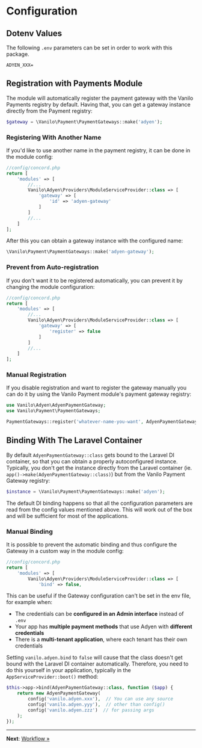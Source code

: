 # Configuration

## Dotenv Values

The following `.env` parameters can be set in order to work with this package.

```dotenv
ADYEN_XXX=
```

## Registration with Payments Module

The module will automatically register the payment gateway with the Vanilo Payments registry by
default. Having that, you can get a gateway instance directly from the Payment registry:

```php
$gateway = \Vanilo\Payment\PaymentGateways::make('adyen');
```

### Registering With Another Name

If you'd like to use another name in the payment registry, it can be done in the module config:

```php
//config/concord.php
return [
    'modules' => [
        //...
        Vanilo\Adyen\Providers\ModuleServiceProvider::class => [
            'gateway' => [
                'id' => 'adyen-gateway'
            ]
        ]
        //...
    ]
];
```

After this you can obtain a gateway instance with the configured name:

```php
\Vanilo\Payment\PaymentGateways::make('adyen-gateway');
```

### Prevent from Auto-registration

If you don't want it to be registered automatically, you can prevent it by changing the module
configuration:

```php
//config/concord.php
return [
    'modules' => [
        //...
        Vanilo\Adyen\Providers\ModuleServiceProvider::class => [
            'gateway' => [
                'register' => false
            ]
        ]
        //...
    ]
];
```

### Manual Registration

If you disable registration and want to register the gateway manually you can do it by using the
Vanilo Payment module's payment gateway registry:

```php
use Vanilo\Adyen\AdyenPaymentGateway;
use Vanilo\Payment\PaymentGateways;

PaymentGateways::register('whatever-name-you-want', AdyenPaymentGateway::class);
```

## Binding With The Laravel Container

By default `AdyenPaymentGateway::class` gets bound to the Laravel DI container, so that you can
obtain a properly autoconfigured instance. Typically, you don't get the instance directly from the
Laravel container (ie. `app()->make(AdyenPaymentGateway::class)`) but from the Vanilo Payment
Gateway registry:

```php
$instance = \Vanilo\Payment\PaymentGateways::make('adyen');
```

The default DI binding happens so that all the configuration parameters are read from the config values
mentioned above. This will work out of the box and will be sufficient for most of the applications.

### Manual Binding

It is possible to prevent the automatic binding and thus configure the Gateway in a custom way in
the module config:

```php
//config/concord.php
return [
    'modules' => [
        Vanilo\Adyen\Providers\ModuleServiceProvider::class => [
            'bind' => false,
```

This can be useful if the Gateway configuration can't be set in the env file, for example when:

- The credentials can be **configured in an Admin interface** instead of `.env`
- Your app has **multiple payment methods** that use Adyen with **different credentials**
- There is a **multi-tenant application**, where each tenant has their own credentials

Setting `vanilo.adyen.bind` to `false` will cause that the class doesn't get bound with the
Laravel DI container automatically. Therefore, you need to do this yourself in your application,
typically in the `AppServiceProvider::boot()` method:

```php
$this->app->bind(AdyenPaymentGateway::class, function ($app) {
    return new AdyenPaymentGateway(
        config('vanilo.adyen.xxx'),  // You can use any source
        config('vanilo.adyen.yyy'),  // other than config()
        config('vanilo.adyen.zzz')  // for passing args
    );
});
```

---

**Next**: [Workflow &raquo;](workflow.md)
